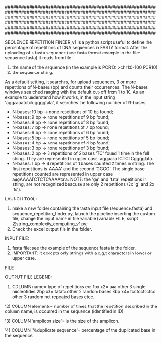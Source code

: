 ########################################################################################################################################################################
########################################################################################################################################################################



SEQUENCE REPETITION FINDER_v1 is a python script useful to define the percentage of repetitions of  DNA sequences in FASTA format. 
After the uploading of a fasta sequence (see fasta format example in the file: sequence.fasta) it reads from file:  
1) the name of the sequence (in the example is PCR10: >chr1:0-100 PCR10)
2) the sequence string.


As a default setting, it searches, for upload sequences, 3 or more repetitions of N-bases (bp) and counts their occurrences. The N-bases windows searched ranging with the default cut-off from 1 to 10. As an example to understand how it works, in the input string 'aggaaaatctctcggggtata', it searches the following number of N-bases:

- N-bases: 10 bp -> none repetitions of 10 bp found; 
- N-bases: 9 bp -> none repetitions of 9 bp found;
- N-bases: 8 bp -> none repetitions of 8 bp found;
- N-bases: 7 bp -> none repetitions of 7 bp found;
- N-bases: 6 bp -> none repetitions of 6 bp found;
- N-bases: 5 bp -> none repetitions of 5 bp found;
- N-bases: 4 bp -> none repetitions of 4 bp found;
- N-bases: 3 bp -> none repetitions of 3 bp found;
- N-bases: 2 bp -> 3  repetitions of 2 bases 'TC'  found 1 time in the full string. They are represented in upper case: aggaaaaTCTCTCggggtata.
- N-bases: 1 bp -> 4 repetitions of 1 bases  counted 2 times in string. The first repetitions is 'AAAA' and the second 'GGGG'. The single base repetitions counted  are represented in upper case: aggAAAATCTCTCAAAAtata.  NOTE: the 'gg'  and 'tata' repetitions in string, are not recognized beacuse are only 2 repetitions (2x 'g' and 2x 'tc'). 


LAUNCH TOOL: 
1) make a new folder containing the fasta input file (sequence.fasta) and sequence_repetition_finder.py, launch the pipeline inserting the custom file, change the input name in file variable (variable FILE, script 2)string_complexity_computing_v1.py;
2) Check the excel output file in the folder.

INPUT FILE: 

1) fasta file: see the example of the sequence.fasta in the folder. 
2) IMPORTANT: it accepts only strings with a,c,g,t characters in lower or upper case.

FILE


OUTPUT FILE LEGEND:
1) COLUMN name= type of repetitions ex: 1bp x2= aaa other 3 single nucleotides
	                                     2bp x3= tatata other 2 random bases
	                                     3bp x4= tcctcctcctcc other 3 random not repeated bases
	                                     etcc..
	
'2) COLUMN elements= number of times that the repetition described in the column name,
	                         is occurred in the sequence (identified in ID)
    
'3) COLUMN 'amplicon size'= is the size of the amplicon.
    
'4) COLUMN '%duplicate sequence'= percentage of the duplicated base in the sequence.
